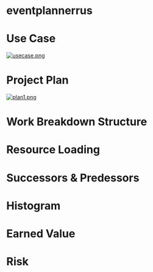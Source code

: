 # eventplannerrus

# Use Case
[![usecase.png](https://i.postimg.cc/Y9pSWVfj/usecase.png)](https://postimg.cc/xk4Yr6ZS)

# Project Plan
[![plan1.png](https://i.postimg.cc/G2Jy0GzT/plan1.png)](https://postimg.cc/sQxX7Bk3)



# Work Breakdown Structure

# Resource Loading

# Successors & Predessors

# Histogram

# Earned Value

# Risk

